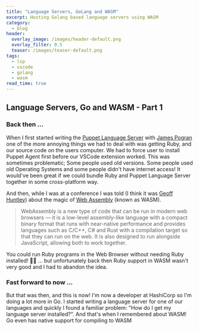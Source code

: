 ```yaml
---
title: "Language Servers, GoLang and WASM"
excerpt: Hosting Golang based language servers using WASM
category:
  - blog
header:
  overlay_image: /images/header-default.png
  overlay_filter: 0.5
  teaser: /images/teaser-default.png
tags:
  - lsp
  - vscode
  - golang
  - wasm
read_time: true
---
```


## Language Servers, Go and WASM - Part 1

### Back then ...

When I first started writing the [Puppet Language Server](https://github.com/puppetlabs/puppet-editor-services) with [James Pogran](https://github.com/jpogran) one of the more annoying things we had to deal with was getting Ruby, and our source code on the users computer.
We had to force user to install Puppet Agent first before our VSCode extension worked. This was sometimes problematic;
Some people used old versions. Some people used old Operating Systems and some people didn't have internet access!
It would've been great if we could bundle Ruby and Puppet Language Server together in some cross-platform way.

And then, while I was at a conference I was told (I think it was [Geoff Huntley](https://twitter.com/geoffreyhuntley)) about the magic of [Web Assembly](https://developer.mozilla.org/en-US/docs/WebAssembly) (known as WASM).

> WebAssembly is a new type of code that can be run in modern web browsers — it is a low-level assembly-like language with a compact binary format that runs with near-native performance and provides languages such as C/C++, C# and Rust with a compilation target so that they can run on the web. It is also designed to run alongside JavaScript, allowing both to work together.

You could run Ruby programs in the Web Browser without needing Ruby installed! 🎉🎉 ... but unfortunately back then Ruby support in WASM wasn't very good and I had to abandon the idea.

### Fast forward to now ...

But that was then, and this is now! I'm now a developer at HashiCorp so I'm doing a lot more in Go. I started writing a language server for one of our languages and quickly I found a familiar problem: "How do I get my language server installed?".
And that's when I remembered about WASM! Go even has native support for compiling to WASM
